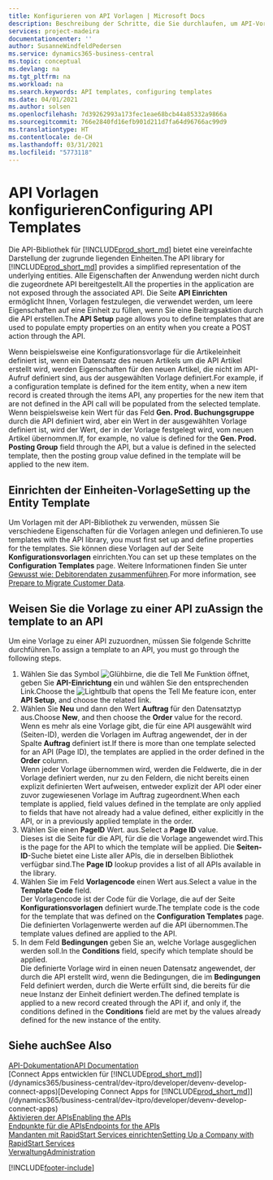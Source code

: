```yaml
---
title: Konfigurieren von API Vorlagen | Microsoft Docs
description: Beschreibung der Schritte, die Sie durchlaufen, um API-Vorlagen für Dynamics 365 Business Central zu konfigurieren.
services: project-madeira
documentationcenter: ''
author: SusanneWindfeldPedersen
ms.service: dynamics365-business-central
ms.topic: conceptual
ms.devlang: na
ms.tgt_pltfrm: na
ms.workload: na
ms.search.keywords: API templates, configuring templates
ms.date: 04/01/2021
ms.author: solsen
ms.openlocfilehash: 7d39262993a173fec1eae68bcb44a85332a9866a
ms.sourcegitcommit: 766e2840fd16efb901d211d7fa64d96766ac99d9
ms.translationtype: HT
ms.contentlocale: de-CH
ms.lasthandoff: 03/31/2021
ms.locfileid: "5773118"
---
```

# <a name="configuring-api-templates"></a><span data-ttu-id="41ed3-103">API Vorlagen konfigurieren</span><span class="sxs-lookup"><span data-stu-id="41ed3-103">Configuring API Templates</span></span>
<span data-ttu-id="41ed3-104">Die API-Bibliothek für [!INCLUDE[prod_short_md](includes/prod_short.md)] bietet eine vereinfachte Darstellung der zugrunde liegenden Einheiten.</span><span class="sxs-lookup"><span data-stu-id="41ed3-104">The API library for [!INCLUDE[prod_short_md](includes/prod_short.md)] provides a simplified representation of the underlying entities.</span></span> <span data-ttu-id="41ed3-105">Alle Eigenschaften der Anwendung werden nicht durch die zugeordnete API bereitgestellt.</span><span class="sxs-lookup"><span data-stu-id="41ed3-105">All the properties in the application are not exposed through the associated API.</span></span> <span data-ttu-id="41ed3-106">Die Seite **API Einrichten** ermöglicht Ihnen, Vorlagen festzulegen, die verwendet werden, um leere Eigenschaften auf eine Einheit zu füllen, wenn Sie eine Beitragsaktion durch die API erstellen.</span><span class="sxs-lookup"><span data-stu-id="41ed3-106">The **API Setup** page allows you to define templates that are used to populate empty properties on an entity when you create a POST action through the API.</span></span> 

<span data-ttu-id="41ed3-107">Wenn beispielsweise eine Konfigurationsvorlage für die Artikeleinheit definiert ist, wenn ein Datensatz des neuen Artikels um die API Artikel erstellt wird, werden Eigenschaften für den neuen Artikel, die nicht im API-Aufruf definiert sind, aus der ausgewählten Vorlage definiert.</span><span class="sxs-lookup"><span data-stu-id="41ed3-107">For example, if a configuration template is defined for the item entity, when a new item record is created through the items API, any properties for the new item that are not defined in the API call will be populated from the selected template.</span></span> <span data-ttu-id="41ed3-108">Wenn beispielsweise kein Wert für das Feld **Gen. Prod. Buchungsgruppe** durch die API definiert wird, aber ein Wert in der ausgewählten Vorlage definiert ist, wird der Wert, der in der Vorlage festgelegt wird, vom neuen Artikel übernommen.</span><span class="sxs-lookup"><span data-stu-id="41ed3-108">If, for example, no value is defined for the **Gen. Prod. Posting Group** field through the API, but a value is defined in the selected template, then the posting group value defined in the template will be applied to the new item.</span></span> 

## <a name="setting-up-the-entity-template"></a><span data-ttu-id="41ed3-109">Einrichten der Einheiten-Vorlage</span><span class="sxs-lookup"><span data-stu-id="41ed3-109">Setting up the Entity Template</span></span>
<span data-ttu-id="41ed3-110">Um Vorlagen mit der API-Bibliothek zu verwenden, müssen Sie verschiedene Eigenschaften für die Vorlagen anlegen und definieren.</span><span class="sxs-lookup"><span data-stu-id="41ed3-110">To use templates with the API library, you must first set up and define properties for the templates.</span></span> <span data-ttu-id="41ed3-111">Sie können diese Vorlagen auf der Seite **Konfigurationsvorlagen** einrichten.</span><span class="sxs-lookup"><span data-stu-id="41ed3-111">You can set up these templates on the **Configuration Templates** page.</span></span> <span data-ttu-id="41ed3-112">Weitere Informationen finden Sie unter [Gewusst wie: Debitorendaten zusammenführen](admin-use-templates-to-prepare-customer-data-for-migration.md).</span><span class="sxs-lookup"><span data-stu-id="41ed3-112">For more information, see [Prepare to Migrate Customer Data](admin-use-templates-to-prepare-customer-data-for-migration.md).</span></span> 

## <a name="assign-the-template-to-an-api"></a><span data-ttu-id="41ed3-113">Weisen Sie die Vorlage zu einer API zu</span><span class="sxs-lookup"><span data-stu-id="41ed3-113">Assign the template to an API</span></span>

<span data-ttu-id="41ed3-114">Um eine Vorlage zu einer API zuzuordnen, müssen Sie folgende Schritte durchführen.</span><span class="sxs-lookup"><span data-stu-id="41ed3-114">To assign a template to an API, you must go through the following steps.</span></span>

1. <span data-ttu-id="41ed3-115">Wählen Sie das Symbol ![Glühbirne, die die Tell Me Funktion öffnet](media/ui-search/search_small.png "Tell Me-Funktion"), geben Sie **API-Einrichtung** ein und wählen Sie den entsprechenden Link.</span><span class="sxs-lookup"><span data-stu-id="41ed3-115">Choose the ![Lightbulb that opens the Tell Me feature](media/ui-search/search_small.png "Tell me what you want to do") icon, enter **API Setup**, and choose the related link.</span></span>
2. <span data-ttu-id="41ed3-116">Wählen Sie **Neu** und dann den Wert **Auftrag** für den Datensatztyp aus.</span><span class="sxs-lookup"><span data-stu-id="41ed3-116">Choose **New**, and then choose the **Order** value for the record.</span></span>  
<span data-ttu-id="41ed3-117">Wenn es mehr als eine Vorlage gibt, die für eine API ausgewählt wird (Seiten-ID), werden die Vorlagen im Auftrag angewendet, der in der Spalte **Auftrag** definiert ist.</span><span class="sxs-lookup"><span data-stu-id="41ed3-117">If there is more than one template selected for an API (Page ID), the templates are applied in the order defined in the **Order** column.</span></span>   
<span data-ttu-id="41ed3-118">Wenn jeder Vorlage übernommen wird, werden die Feldwerte, die in der Vorlage definiert werden, nur zu den Feldern, die nicht bereits einen explizit definierten Wert aufweisen, entweder explizit der API oder einer zuvor zugewiesenen Vorlage im Auftrag zugeordnent.</span><span class="sxs-lookup"><span data-stu-id="41ed3-118">When each template is applied, field values defined in the template are only applied to fields that have not already had a value defined, either explicitly in the API, or in a previously applied template in the order.</span></span> 
3. <span data-ttu-id="41ed3-119">Wählen Sie einen **PageID** Wert. aus.</span><span class="sxs-lookup"><span data-stu-id="41ed3-119">Select a **Page ID** value.</span></span>  
<span data-ttu-id="41ed3-120">Dieses ist die Seite für die API, für die die Vorlage angewendet wird.</span><span class="sxs-lookup"><span data-stu-id="41ed3-120">This is the page for the API to which the template will be applied.</span></span> <span data-ttu-id="41ed3-121">Die **Seiten-ID**-Suche bietet eine Liste aller APIs, die in derselben Bibliothek verfügbar sind.</span><span class="sxs-lookup"><span data-stu-id="41ed3-121">The **Page ID** lookup provides a list of all APIs available in the library.</span></span>
4. <span data-ttu-id="41ed3-122">Wählen Sie im Feld **Vorlagencode** einen Wert aus.</span><span class="sxs-lookup"><span data-stu-id="41ed3-122">Select a value in the **Template Code** field.</span></span>  
<span data-ttu-id="41ed3-123">Der Vorlagencode ist der Code für die Vorlage, die auf der Seite **Konfigurationsvorlagen** definiert wurde.</span><span class="sxs-lookup"><span data-stu-id="41ed3-123">The template code is the code for the template that was defined on the **Configuration Templates** page.</span></span> <span data-ttu-id="41ed3-124">Die definierten Vorlagenwerte werden auf die API übernommen.</span><span class="sxs-lookup"><span data-stu-id="41ed3-124">The template values defined are applied to the API.</span></span> 
5. <span data-ttu-id="41ed3-125">In dem Feld **Bedingungen** geben Sie an, welche Vorlage ausgeglichen werden soll.</span><span class="sxs-lookup"><span data-stu-id="41ed3-125">In the **Conditions** field, specify which template should be applied.</span></span>  
<span data-ttu-id="41ed3-126">Die definierte Vorlage wird in einen neuen Datensatz angewendet, der durch die API erstellt wird, wenn die Bedingungen, die im **Bedingungen** Feld definiert werden, durch die Werte erfüllt sind, die bereits für die neue Instanz der Einheit definiert werden.</span><span class="sxs-lookup"><span data-stu-id="41ed3-126">The defined template is applied to a new record created through the API if, and only if, the conditions defined in the **Conditions** field are met by the values already defined for the new instance of the entity.</span></span>

## <a name="see-also"></a><span data-ttu-id="41ed3-127">Siehe auch</span><span class="sxs-lookup"><span data-stu-id="41ed3-127">See Also</span></span>
[<span data-ttu-id="41ed3-128">API-Dokumentation</span><span class="sxs-lookup"><span data-stu-id="41ed3-128">API Documentation</span></span>](/dynamics-nav/fin-graph)  
<span data-ttu-id="41ed3-129">[Connect Apps entwicklen für [!INCLUDE[prod_short_md](includes/prod_short.md)]](/dynamics365/business-central/dev-itpro/developer/devenv-develop-connect-apps)</span><span class="sxs-lookup"><span data-stu-id="41ed3-129">[Developing Connect Apps for [!INCLUDE[prod_short_md](includes/prod_short.md)]](/dynamics365/business-central/dev-itpro/developer/devenv-develop-connect-apps)</span></span>  
[<span data-ttu-id="41ed3-130">Aktivieren der APIs</span><span class="sxs-lookup"><span data-stu-id="41ed3-130">Enabling the APIs</span></span>](/dynamics-nav/enabling-apis-for-dynamics-nav)  
[<span data-ttu-id="41ed3-131">Endpunkte für die APIs</span><span class="sxs-lookup"><span data-stu-id="41ed3-131">Endpoints for the APIs</span></span>](/dynamics-nav/endpoints-apis-for-dynamics)  
[<span data-ttu-id="41ed3-132">Mandanten mit RapidStart Services einrichten</span><span class="sxs-lookup"><span data-stu-id="41ed3-132">Setting Up a Company with RapidStart Services</span></span>](admin-set-up-a-company-with-rapidstart.md)  
[<span data-ttu-id="41ed3-133">Verwaltung</span><span class="sxs-lookup"><span data-stu-id="41ed3-133">Administration</span></span>](admin-setup-and-administration.md)

[!INCLUDE[footer-include](includes/footer-banner.md)]